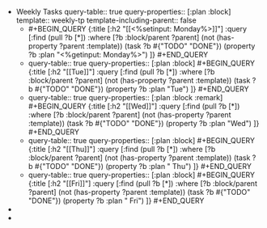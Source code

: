 - Weekly Tasks
  query-table:: true
  query-properties:: [:plan :block]
  template:: weekly-tp
  template-including-parent:: false
	- #+BEGIN_QUERY
	  {:title [:h2 "[[<%setinput: Monday%>]]"]
	   :query [:find (pull ?b [*])
	         :where
	         [?b :block/parent ?parent]
	         (not (has-property ?parent :template))
	         (task ?b #{"TODO" "DONE"})
	         (property ?b :plan "<%getinput: Monday%>")
	  ]}
	  #+END_QUERY
	- query-table:: true
	  query-properties:: [:plan :block]
	  #+BEGIN_QUERY
	  {:title [:h2 "[[Tue]]"]
	   :query [:find (pull ?b [*])
	           :where
	           [?b :block/parent ?parent]
	           (not (has-property ?parent :template))
	           (task ?b #{"TODO" "DONE"})
	           (property ?b :plan "Tue")
	  ]}
	  #+END_QUERY
	- query-table:: true
	  query-properties:: [:plan :block :remark]
	  #+BEGIN_QUERY
	  {:title [:h2 "[[Wed]]"]
	   :query [:find (pull ?b [*])
	           :where
	           [?b :block/parent ?parent]
	           (not (has-property ?parent :template))
	           (task ?b #{"TODO" "DONE"})
	           (property ?b :plan "Wed")
	  ]}
	  #+END_QUERY
	- query-table:: true
	  query-properties:: [:plan :block]
	  #+BEGIN_QUERY
	  {:title [:h2 "[[Thu]]"]
	   :query [:find (pull ?b [*])
	           :where
	           [?b :block/parent ?parent]
	           (not (has-property ?parent :template))
	           (task ?b #{"TODO" "DONE"})
	           (property ?b :plan " Thu")
	  ]}
	  #+END_QUERY
	- query-table:: true
	  query-properties:: [:plan :block]
	  #+BEGIN_QUERY
	  {:title [:h2 "[[Fri]]"]
	   :query [:find (pull ?b [*])
	           :where
	           [?b :block/parent ?parent]
	           (not (has-property ?parent :template))
	           (task ?b #{"TODO" "DONE"})
	           (property ?b :plan " Fri")
	  ]}
	  #+END_QUERY
-
-